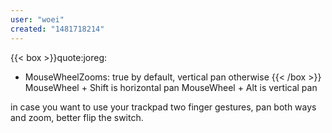 ```yaml
---
user: "woei"
created: "1481718214"
---
```


{{< box >}}quote:joreg:
* MouseWheelZooms: true by default, vertical pan otherwise{{< /box >}}
MouseWheel + Shift is horizontal pan
MouseWheel + Alt is vertical pan

in case you want to use your trackpad two finger gestures, pan both ways and zoom, better flip the switch.
